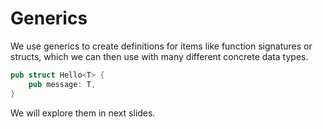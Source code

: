 # Generics

We use generics to create definitions for items like function signatures or structs, which we can then use with many different concrete data types.

```rust
pub struct Hello<T> {
    pub message: T,
}
```

We will explore them in next slides.

